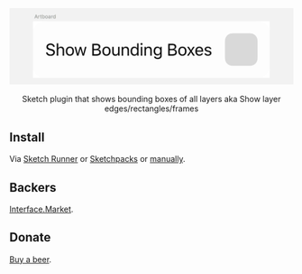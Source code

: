 <div align="center">

![logo](res/logo.gif)

Sketch plugin that shows bounding boxes of all layers aka Show layer edges/rectangles/frames

</div>

## Install

Via [Sketch Runner](http://sketchrunner.com) or [Sketchpacks](https://sketchpacks.com/pravdomil/Sketch-Show-Bounding-Boxes) or [manually](../../releases).

## Backers

[Interface.Market](https://interface.market).

## Donate

[Buy a beer](https://www.paypal.com/cgi-bin/webscr?cmd=_s-xclick&hosted_button_id=BCL2X3AFQBAP2&item_name=Sketch%20Show%20Bounding%20Boxes%20Beer).
